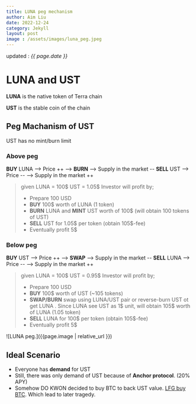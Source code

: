 ```yaml
---
title: LUNA peg mechanism
author: Aim Liu
date: 2022-12-24
category: Jekyll
layout: post
image : /assets/images/luna_peg.jpeg
---
```

updated : _{{ page.date }}_

# LUNA and UST

**LUNA**
is the native token of Terra chain

**UST**
is the stable coin of the chain

## Peg Machanism of UST
UST has no mint/burn limit

### Above peg
**BUY** LUNA --> Price ++ --> **BURN** --> Supply in the market --
**SELL** UST --> Price -- --> Supply in the market ++
> given LUNA = 100$ UST = 1.05$
> Investor will profit by;
> - Prepare 100 USD
> - **BUY** 100$ worth of LUNA (1 token)
> - **BURN** LUNA and **MINT** UST worth of 100$ (will obtain 100 tokens of UST)
> - **SELL** UST for 1.05$ per token (obtain 105$-fee)
> - Eventually profit 5$

### Below peg
**BUY** UST --> Price ++ --> **SWAP** --> Supply in the market --
**SELL** LUNA --> Price -- --> Supply in the market ++
> given LUNA = 100$ UST = 0.95$
> Investor will profit by;
> - Prepare 100 USD
> - **BUY** 100$ worth of UST (~105 tokens)
> - **SWAP/BURN** swap using LUNA/UST pair or reverse-burn UST ot get LUNA . Since LUNA see UST as 1$ unit, will obtain 105$ worth of LUNA (1.05 token)
> - **SELL** LUNA for 100$ per token (obtain 105$-fee)
> - Eventually profit 5$

![LUNA peg.]({{page.image | relative_url }})

## Ideal Scenario
- Everyone has **demand** for UST
- Still, there was only demand of UST because of  **Anchor protocol**. (20% APY)
- Somehow DO KWON decided to buy BTC to back UST value.   [LFG buy BTC](https://cryptobriefing.com/terras-lfg-acquires-1-5b-more-bitcoin-with-3acs-help/). Which lead to later tragedy.



